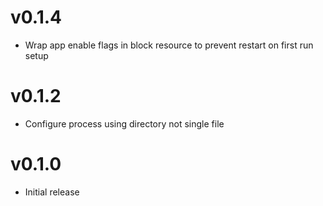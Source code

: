 # v0.1.4
* Wrap app enable flags in block resource to prevent restart on first run setup

# v0.1.2
* Configure process using directory not single file

# v0.1.0
* Initial release
